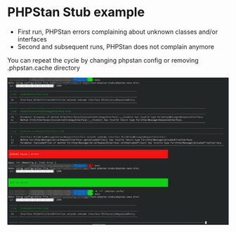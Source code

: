 # PHPStan Stub example

* First run, PHPStan errors complaining about unknown classes and/or interfaces
* Second and subsequent runs, PHPStan does not complain anymore

You can repeat the cycle by changing phpstan config or removing .phpstan.cache directory

![screenshot](screenshot.png)
